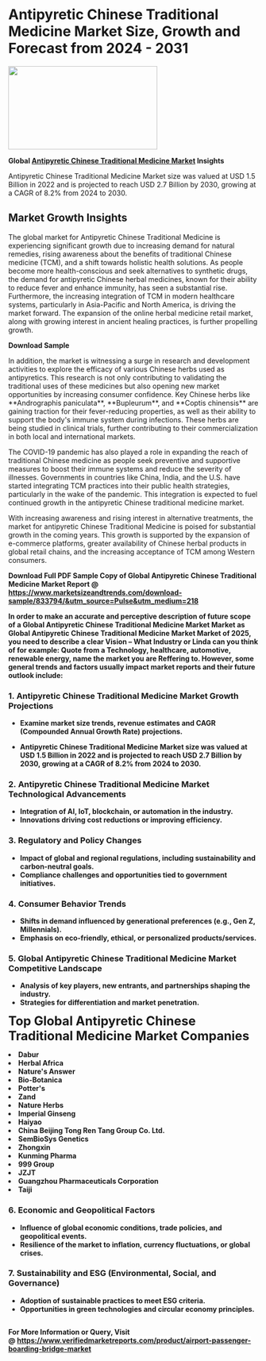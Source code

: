 <H1>Antipyretic Chinese Traditional Medicine Market Size, Growth and Forecast from 2024 - 2031</H1><img class="aligncenter size-medium wp-image-584254" src="https://thirdeyenews.in/wp-content/uploads/2024/09/Global-Market-Research-300x168.jpeg" alt="" width="300" height="168" /><p><strong>Global&nbsp;<a href="https://www.marketsizeandtrends.com/download-sample/833794/&amp;utm_source=Pulse&amp;utm_medium=218">Antipyretic Chinese Traditional Medicine Market</a> Insights</strong></p><p>Antipyretic Chinese Traditional Medicine Market size was valued at USD 1.5 Billion in 2022 and is projected to reach USD 2.7 Billion by 2030, growing at a CAGR of 8.2% from 2024 to 2030.</p><p><h2>Market Growth Insights</h2> <p>The global market for Antipyretic Chinese Traditional Medicine is experiencing significant growth due to increasing demand for natural remedies, rising awareness about the benefits of traditional Chinese medicine (TCM), and a shift towards holistic health solutions. As people become more health-conscious and seek alternatives to synthetic drugs, the demand for antipyretic Chinese herbal medicines, known for their ability to reduce fever and enhance immunity, has seen a substantial rise. Furthermore, the increasing integration of TCM in modern healthcare systems, particularly in Asia-Pacific and North America, is driving the market forward. The expansion of the online herbal medicine retail market, along with growing interest in ancient healing practices, is further propelling growth.</p> <p><strong>Download Sample</strong></p> <p>In addition, the market is witnessing a surge in research and development activities to explore the efficacy of various Chinese herbs used as antipyretics. This research is not only contributing to validating the traditional uses of these medicines but also opening new market opportunities by increasing consumer confidence. Key Chinese herbs like **Andrographis paniculata**, **Bupleurum**, and **Coptis chinensis** are gaining traction for their fever-reducing properties, as well as their ability to support the body's immune system during infections. These herbs are being studied in clinical trials, further contributing to their commercialization in both local and international markets.</p> <p>The COVID-19 pandemic has also played a role in expanding the reach of traditional Chinese medicine as people seek preventive and supportive measures to boost their immune systems and reduce the severity of illnesses. Governments in countries like China, India, and the U.S. have started integrating TCM practices into their public health strategies, particularly in the wake of the pandemic. This integration is expected to fuel continued growth in the antipyretic Chinese traditional medicine market.</p> <p>With increasing awareness and rising interest in alternative treatments, the market for antipyretic Chinese Traditional Medicine is poised for substantial growth in the coming years. This growth is supported by the expansion of e-commerce platforms, greater availability of Chinese herbal products in global retail chains, and the increasing acceptance of TCM among Western consumers.</p> <p><strong></p><p><span class=""><strong>Download Full PDF Sample Copy of Global Antipyretic Chinese Traditional Medicine Market Report</strong> @ <a href="https://www.marketsizeandtrends.com/download-sample/833794/&amp;utm_source=Pulse&amp;utm_medium=218" target="_blank">https://www.marketsizeandtrends.com/download-sample/833794/&amp;utm_source=Pulse&amp;utm_medium=218</a></span></p><p>In order to make an accurate and perceptive description of future scope of a Global&nbsp;Antipyretic Chinese Traditional Medicine Market Market as Global&nbsp;Antipyretic Chinese Traditional Medicine Market Market of 2025, you need to describe a clear Vision &ndash; What Industry or Linda can you think of for example: Quote from a Technology, healthcare, automotive, renewable energy, name the market you are Reffering to. However, some general trends and factors usually impact market reports and their future outlook include:</p><h3>1.&nbsp;<strong>Antipyretic Chinese Traditional Medicine Market Growth Projections</strong></h3><ul><li>Examine market size trends, revenue estimates and CAGR (Compounded Annual Growth Rate) projections.</li><li><p>Antipyretic Chinese Traditional Medicine Market size was valued at USD 1.5 Billion in 2022 and is projected to reach USD 2.7 Billion by 2030, growing at a CAGR of 8.2% from 2024 to 2030.</p></li></ul><h3>2.&nbsp;<strong>Antipyretic Chinese Traditional Medicine Market Technological Advancements</strong></h3><ul><li>Integration of AI, IoT, blockchain, or automation in the industry.</li><li>Innovations driving cost reductions or improving efficiency.</li></ul><h3>3.&nbsp;<strong>Regulatory and Policy Changes</strong></h3><ul><li>Impact of global and regional regulations, including sustainability and carbon-neutral goals.</li><li>Compliance challenges and opportunities tied to government initiatives.</li></ul><h3>4.&nbsp;<strong>Consumer Behavior Trends</strong></h3><ul><li>Shifts in demand influenced by generational preferences (e.g., Gen Z, Millennials).</li><li>Emphasis on eco-friendly, ethical, or personalized products/services.</li></ul><h3>5.&nbsp;<strong>Global Antipyretic Chinese Traditional Medicine Market Competitive Landscape</strong></h3><ul><li>Analysis of key players, new entrants, and partnerships shaping the industry.</li><li>Strategies for differentiation and market penetration.</li></ul><p data-pm-slice="1 1 []"><span style="color: inherit; font-family: inherit; font-size: 25px;">Top Global Antipyretic Chinese Traditional Medicine Market Companies</span></p><div class="" data-test-id=""><p><li>Dabur</li><li> Herbal Africa</li><li> Nature's Answer</li><li> Bio-Botanica</li><li> Potter's</li><li> Zand</li><li> Nature Herbs</li><li> Imperial Ginseng</li><li> Haiyao</li><li> China Beijing Tong Ren Tang Group Co. Ltd.</li><li> SemBioSys Genetics</li><li> Zhongxin</li><li> Kunming Pharma</li><li> 999 Group</li><li> JZJT</li><li> Guangzhou Pharmaceuticals Corporation</li><li> Taiji</li></p></div><h3>6.&nbsp;<strong>Economic and Geopolitical Factors</strong></h3><ul><li>Influence of global economic conditions, trade policies, and geopolitical events.</li><li>Resilience of the market to inflation, currency fluctuations, or global crises.</li></ul><h3>7.&nbsp;<strong>Sustainability and ESG (Environmental, Social, and Governance)</strong></h3><ul><li>Adoption of sustainable practices to meet ESG criteria.</li><li>Opportunities in green technologies and circular economy principles.</li></ul><h2><strong style="font-size: 14px;">For More Information or Query, Visit @&nbsp;</strong><a style="background-color: #ffffff; font-size: 14px;" href="https://www.marketsizeandtrends.com/report/antipyretic-chinese-traditional-medicine-market/" target="_blank">https://www.verifiedmarketreports.com/product/airport-passenger-boarding-bridge-market</a></h2>
